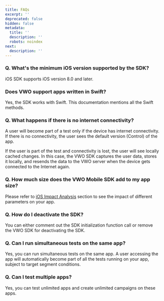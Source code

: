 ```yaml
---
title: FAQs
excerpt: ''
deprecated: false
hidden: false
metadata:
  title: ''
  description: ''
  robots: noindex
next:
  description: ''
---
```

### Q. What's the minimum iOS version supported by the SDK?

iOS SDK supports iOS version 8.0 and later.

### Does VWO support apps written in Swift?

Yes, the SDK works with Swift. This documentation mentions all the Swift methods.

### Q. What happens if there is no internet connectivity?

A user will become part of a test only if the device has internet connectivity. If there is no connectivity, the user sees the default version (Control) of the app.

If the user is part of the test and connectivity is lost,  the user will see locally cached changes. In this case, the VWO SDK captures the user data, stores it locally, and resends the data to the VWO server when the device gets connected to the Internet again.

### Q. How much size does the VWO Mobile SDK add to my app size?

Please refer to [iOS Impact Analysis](ref:ios-impact-analysis)  section to see the impact of different parameters on your app.

### Q. How do I deactivate the SDK?

You can either comment out the SDK initialization function call or remove the VWO SDK for deactivating the SDK.

### Q. Can I run simultaneous tests on the same app?

Yes, you can run simultaneous tests on the same app. A user accessing the app will automatically become part of all the tests running on your app, subject to target segment conditions.

### Q. Can I test multiple apps?

Yes, you can test unlimited apps and create unlimited campaigns on these apps.
